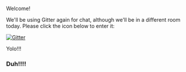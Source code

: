 Welcome!

We'll be using Gitter again for chat, although we'll be in a different room today. Please click the icon below to enter it:

[![Gitter](https://badges.gitter.im/githubschool/friendly-pancake.svg)](https://gitter.im/githubschool/friendly-pancake?utm_source=badge&utm_medium=badge&utm_campaign=pr-badge)

Yolo!!!
### Duh!!!!
